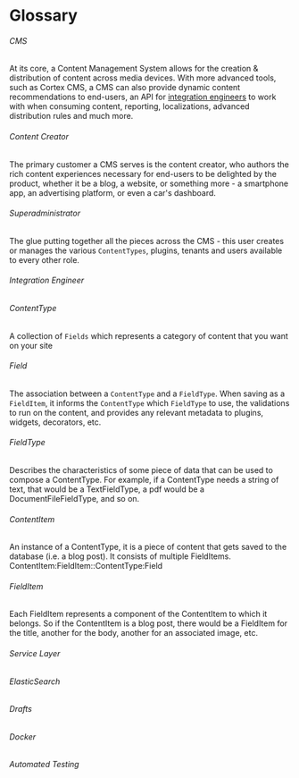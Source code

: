 # Glossary

###### CMS

At its core, a Content Management System allows for the creation & distribution of content across media devices. With more advanced tools, such as Cortex CMS, a CMS can also provide dynamic content recommendations to end-users, an API for [integration engineers](/glossary.md#integration-engineer) to work with when consuming content, reporting, localizations, advanced distribution rules and much more.

###### Content Creator

The primary customer a CMS serves is the content creator, who authors the rich content experiences necessary for end-users to be delighted by the product, whether it be a blog, a website, or something more - a smartphone app, an advertising platform, or even a car's dashboard.

###### Superadministrator

The glue putting together all the pieces across the CMS - this user creates or manages the various `ContentTypes`, plugins, tenants and users available to every other role.

###### Integration Engineer

###### ContentType

A collection of `Fields` which represents a category of content that you want on your site

###### Field

The association between a `ContentType` and a `FieldType`. When saving as a `FieldItem`, it informs the `ContentType` which `FieldType` to use, the validations to run on the content, and provides any relevant metadata to plugins, widgets, decorators, etc.

###### FieldType

Describes the characteristics of some piece of data that can be used to compose a ContentType. For example, if a ContentType needs a string of text, that would be a TextFieldType, a pdf would be a DocumentFileFieldType, and so on.

###### ContentItem

An instance of a ContentType, it is a piece of content that gets saved to the database \(i.e. a blog post\). It consists of multiple FieldItems. ContentItem:FieldItem::ContentType:Field

###### FieldItem

Each FieldItem represents a component of the ContentItem to which it belongs. So if the ContentItem is a blog post, there would be a FieldItem for the title, another for the body, another for an associated image, etc.

###### Service Layer

###### ElasticSearch

###### Drafts

###### Docker

###### Automated Testing



